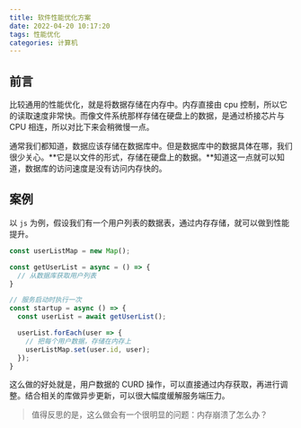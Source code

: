 ```yaml
---
title: 软件性能优化方案
date: 2022-04-20 10:17:20
tags: 性能优化
categories: 计算机
---
```


## 前言

比较通用的性能优化，就是将数据存储在内存中。内存直接由 cpu 控制，所以它的读取速度非常快。而像文件系统那样存储在硬盘上的数据，是通过桥接芯片与 CPU 相连，所以对比下来会稍微慢一点。

<!-- more -->

通常我们都知道，数据应该存储在数据库中。但是数据库中的数据具体在哪，我们很少关心。**它是以文件的形式，存储在硬盘上的数据。**知道这一点就可以知道，数据库的访问速度是没有访问内存快的。

## 案例

以 `js` 为例，假设我们有一个用户列表的数据表，通过内存存储，就可以做到性能提升。

```JavaScript
const userListMap = new Map();

const getUserList = async = () => {
  // 从数据库获取用户列表
}

// 服务启动时执行一次
const startup = async () => {
  const userList = await getUserList();

  userList.forEach(user => {
    // 把每个用户数据，存储在内存上
    userListMap.set(user.id, user);
  });
}
```

这么做的好处就是，用户数据的 CURD 操作，可以直接通过内存获取，再进行调整。结合相关的库做异步更新，可以很大幅度缓解服务端压力。

> 值得反思的是，这么做会有一个很明显的问题：内存崩溃了怎么办？
